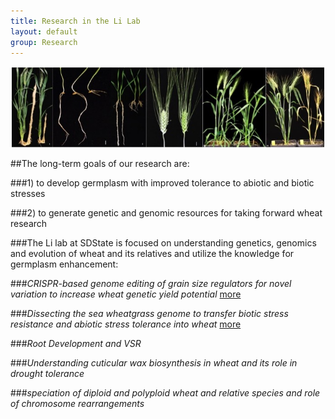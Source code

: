 ```yaml
---
title: Research in the Li Lab
layout: default
group: Research
---
```


<img class="img-responsive center-block" src="/static/img/research.jpg" alt="Our Research">

##The long-term goals of our research are: 


###1) to develop germplasm with improved tolerance to abiotic and biotic stresses  


###2) to generate genetic and genomic resources for taking forward wheat research




###The Li lab at SDState is focused on understanding genetics, genomics and evolution of wheat and its relatives and utilize the knowledge for germplasm enhancement:




###_CRISPR-based genome editing of grain size regulators for novel variation to increase wheat genetic yield potential_ [more](/grainsize_project/)





###_Dissecting the sea wheatgrass genome to transfer biotic stress resistance and abiotic stress tolerance into wheat_ [more](/swg/)





###_Root Development and VSR_





###_Understanding cuticular wax biosynthesis in wheat and its role in drought tolerance_





###_speciation of diploid and polyploid wheat and relative species and role of chromosome rearrangements_






